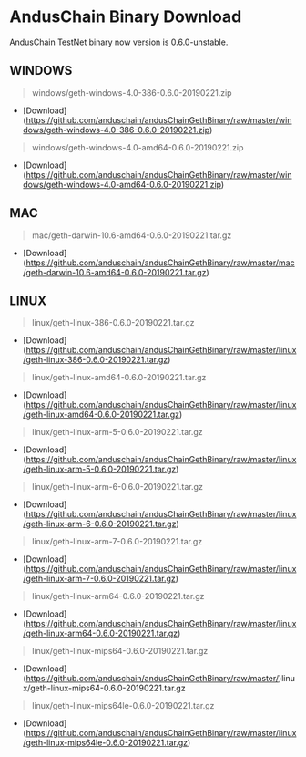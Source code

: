 # AndusChain Binary Download

AndusChain TestNet binary now version is 0.6.0-unstable.

## WINDOWS
>windows/geth-windows-4.0-386-0.6.0-20190221.zip
- [Download] (https://github.com/anduschain/andusChainGethBinary/raw/master/windows/geth-windows-4.0-386-0.6.0-20190221.zip)
>windows/geth-windows-4.0-amd64-0.6.0-20190221.zip
- [Download] (https://github.com/anduschain/andusChainGethBinary/raw/master/windows/geth-windows-4.0-amd64-0.6.0-20190221.zip)

## MAC
>mac/geth-darwin-10.6-amd64-0.6.0-20190221.tar.gz
- [Download] (https://github.com/anduschain/andusChainGethBinary/raw/master/mac/geth-darwin-10.6-amd64-0.6.0-20190221.tar.gz)

## LINUX
>linux/geth-linux-386-0.6.0-20190221.tar.gz
- [Download] (https://github.com/anduschain/andusChainGethBinary/raw/master/linux/geth-linux-386-0.6.0-20190221.tar.gz)
>linux/geth-linux-amd64-0.6.0-20190221.tar.gz
- [Download] (https://github.com/anduschain/andusChainGethBinary/raw/master/linux/geth-linux-amd64-0.6.0-20190221.tar.gz)
>linux/geth-linux-arm-5-0.6.0-20190221.tar.gz
- [Download] (https://github.com/anduschain/andusChainGethBinary/raw/master/linux/geth-linux-arm-5-0.6.0-20190221.tar.gz)
>linux/geth-linux-arm-6-0.6.0-20190221.tar.gz
- [Download] (https://github.com/anduschain/andusChainGethBinary/raw/master/linux/geth-linux-arm-6-0.6.0-20190221.tar.gz)
>linux/geth-linux-arm-7-0.6.0-20190221.tar.gz
- [Download] (https://github.com/anduschain/andusChainGethBinary/raw/master/linux/geth-linux-arm-7-0.6.0-20190221.tar.gz)
>linux/geth-linux-arm64-0.6.0-20190221.tar.gz
- [Download] (https://github.com/anduschain/andusChainGethBinary/raw/master/linux/geth-linux-arm64-0.6.0-20190221.tar.gz)
>linux/geth-linux-mips64-0.6.0-20190221.tar.gz
- [Download] (https://github.com/anduschain/andusChainGethBinary/raw/master/)linux/geth-linux-mips64-0.6.0-20190221.tar.gz
>linux/geth-linux-mips64le-0.6.0-20190221.tar.gz
- [Download] (https://github.com/anduschain/andusChainGethBinary/raw/master/linux/geth-linux-mips64le-0.6.0-20190221.tar.gz)

